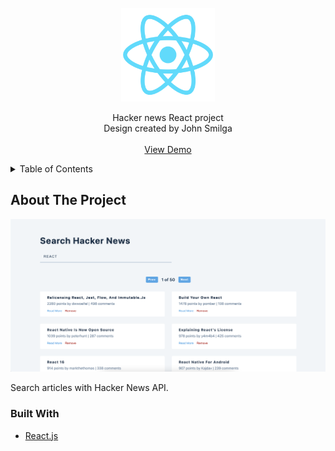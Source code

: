<!-- PROJECT LOGO -->
<br />
<div align="center">
	<a href="https://github.com/brain-shutdown/Search-Hacker-News">
		<img src="./public/logo512.png" alt="Logo" width="150">
	</a>
	<p align="center">
		Hacker news React project
		<br />
		Design created by John Smilga
		<br />
		<br />
		<a href="https://search-hacker-news-react.netlify.app/">View Demo</a>
	</p>
</div>

<!-- TABLE OF CONTENTS -->
<details>
	<summary>Table of Contents</summary>
	<ol>
		<li>
			<a href="#about-the-project">About The Project</a>
			<ul>
				<li><a href="#built-with">Built With</a></li>
			</ul>
		</li>
	</ol>
</details>

<!-- ABOUT THE PROJECT -->

## About The Project

![Product Name Screen Shot][product-screenshot]

Search articles with Hacker News API.

### Built With

-   [React.js](https://reactjs.org/)

[product-screenshot]: ./public/front-page.png
